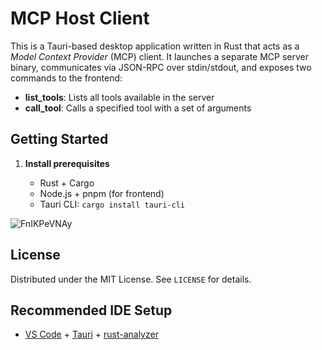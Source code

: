 # MCP Host Client

This is a Tauri-based desktop application written in Rust that acts as a _Model Context Provider_ (MCP) client. It launches a separate MCP server binary, communicates via JSON-RPC over stdin/stdout, and exposes two commands to the frontend:

- **list_tools**: Lists all tools available in the server
- **call_tool**: Calls a specified tool with a set of arguments

## Getting Started

1. **Install prerequisites**

   - Rust + Cargo
   - Node.js + pnpm (for frontend)
   - Tauri CLI: `cargo install tauri-cli`

![FnIKPeVNAy](https://github.com/user-attachments/assets/a91e3991-dd14-4cd3-958f-68b2f54d5df4)

## License

Distributed under the MIT License. See `LICENSE` for details.

## Recommended IDE Setup

- [VS Code](https://code.visualstudio.com/) + [Tauri](https://marketplace.visualstudio.com/items?itemName=tauri-apps.tauri-vscode) + [rust-analyzer](https://marketplace.visualstudio.com/items?itemName=rust-lang.rust-analyzer)
